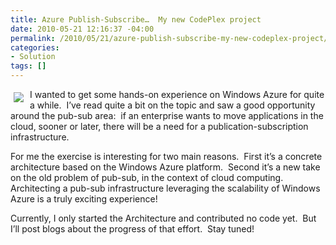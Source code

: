 ```yaml
---
title: Azure Publish-Subscribe…  My new CodePlex project
date: 2010-05-21 12:16:37 -04:00
permalink: /2010/05/21/azure-publish-subscribe-my-new-codeplex-project/
categories:
- Solution
tags: []
---
```

<p><a href="http://azurepubsub.codeplex.com/"><img style="display:inline;margin:5px 10px 5px 5px;" align="left" src="http://download.codeplex.com/Project/Download/FileDownload.aspx?ProjectName=AzurePubSub&amp;DownloadId=118533&amp;Build=16586" /></a></p>  <p>I wanted to get some hands-on experience on Windows Azure for quite a while.&#160; I’ve read quite a bit on the topic and saw a good opportunity around the pub-sub area:&#160; if an enterprise wants to move applications in the cloud, sooner or later, there will be a need for a publication-subscription infrastructure.</p>  <p>For me the exercise is interesting for two main reasons.&#160; First it’s a concrete architecture based on the Windows Azure platform.&#160; Second it’s a new take on the old problem of pub-sub, in the context of cloud computing.&#160; Architecting a pub-sub infrastructure leveraging the scalability of Windows Azure is a truly exciting experience!</p>  <p>Currently, I only started the Architecture and contributed no code yet.&#160; But I’ll post blogs about the progress of that effort.&#160; Stay tuned!</p>